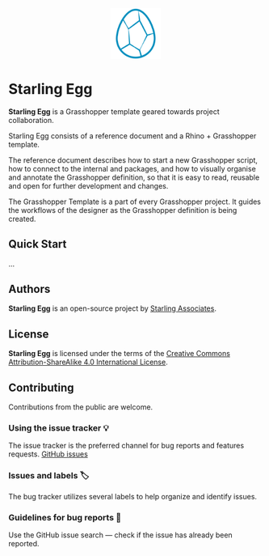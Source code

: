 
<p align="center">
    <img src="media/logo/starling_egg-logo.png" width="20%" height="20%">
</p>

# Starling Egg

**Starling Egg** is a Grasshopper template geared towards project collaboration.


Starling Egg consists of a reference document and a Rhino + Grasshopper template.

The reference document describes how to start a new Grasshopper script, how to connect to the internal and packages, and how to visually organise and annotate the Grasshopper definition, so that it is easy to read, reusable and open for further development and changes. 

The Grasshopper Template is a part of every Grasshopper project. It guides the workflows of the designer as the Grasshopper definition is being created.


## Quick Start

...




## Authors

**Starling Egg** is an open-source project by  [Starling Associates](https://www.starling.associates "Starling Associates website").



## License

**Starling Egg** is licensed under the terms of the [Creative Commons Attribution-ShareAlike 4.0 International License](https://creativecommons.org/licenses/by-sa/4.0/ "Creative Commons Attribution-ShareAlike 4.0 International License").




## Contributing

Contributions from the public are welcome.

### Using the issue tracker 💡

The issue tracker is the preferred channel for bug reports and features requests. [GitHub issues](https://github.com/starling-associates/egg/issues)

### Issues and labels 🏷

The bug tracker utilizes several labels to help organize and identify issues.

### Guidelines for bug reports 🐛

Use the GitHub issue search — check if the issue has already been reported.
